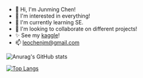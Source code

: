 - 👋 Hi, I'm Junming Chen!
- 👀 I'm interested in everything!
- 🌱 I'm currently learning SE.
- 💞️ I'm looking to collaborate on different projects!
- ✨ See my [kaggle](https://www.kaggle.com/leoooo333)!
- 📫 leochenjm@gmail.com

<!---
Leoooo333/Leoooo333 is a ✨ special ✨ repository because its `README.md` (this file) appears on your GitHub profile.
You can click the Preview link to take a look at your changes.
--->
![Anurag's GitHub stats](https://github-readme-stats.vercel.app/api?username=Leoooo333&bg_color=fafffa,fafffe,fbfaff&show_icons=true)


[![Top Langs](https://github-readme-stats.vercel.app/api/top-langs/?username=Leoooo333&layout=compact&bg_color=fafffa,fafffe,fbfaff)](https://github.com/anuraghazra/github-readme-stats)
